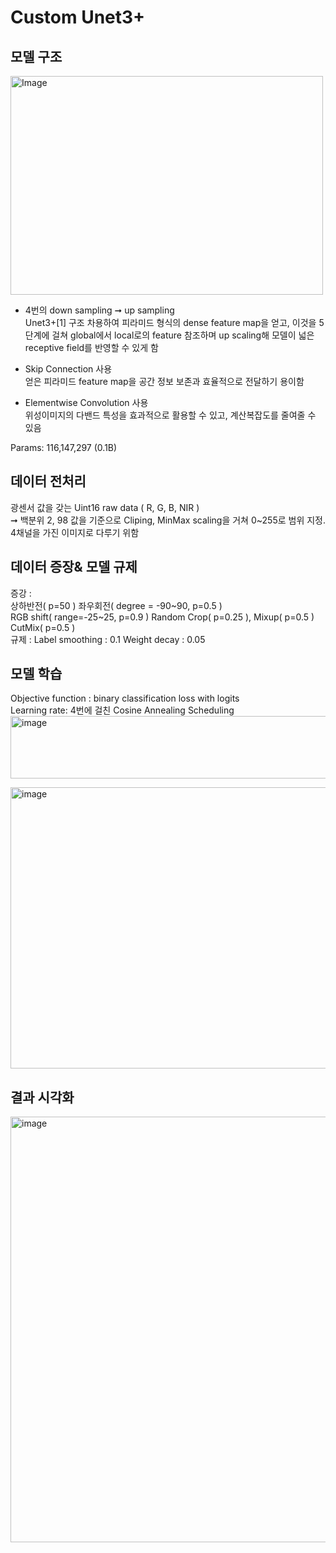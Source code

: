 # Custom Unet3+
## 모델 구조

<img width="500" height="350" alt="Image" src="https://github.com/user-attachments/assets/f667f3b0-6b20-4d91-9ee8-901f6e90f866" />  

- 4번의 down sampling ➞ up sampling  
   Unet3+[1] 구조 차용하여 피라미드 형식의 dense feature map을 얻고, 이것을 5단계에 걸쳐 global에서 local로의 feature 참조하며 up scaling해 모델이 넓은 receptive field를 반영할 수 있게 함

- Skip Connection 사용  
   얻은 피라미드 feature map을 공간 정보 보존과 효율적으로 전달하기 용이함

- Elementwise Convolution 사용  
   위성이미지의 다밴드 특성을 효과적으로 활용할 수 있고, 계산복잡도를 줄여줄 수 있음
      
 Params: 116,147,297 (0.1B)  
</div>

## 데이터 전처리
   광센서 값을 갖는 Uint16 raw data ( R, G, B, NIR )  
   ➞ 백분위 2, 98 값을 기준으로 Cliping, MinMax scaling을 거쳐 0~255로 범위 지정. 4채널을 가진 이미지로 다루기 위함  
   
## 데이터 증장& 모델 규제
  증강 :  
     상하반전( p=50 )
     좌우회전( degree = \-90~90, p=0.5 )  
     RGB shift( range=\-25~25, p=0.9 )
     Random Crop( p=0.25 ), Mixup( p=0.5 )
     CutMix( p=0.5 )  
  규제 : 
      Label smoothing : 0.1 
      Weight decay : 0.05
## 모델 학습
Objective function : binary classification loss with logits  
Learning rate: 4번에 걸친 Cosine Annealing Scheduling  
<img width="521" height="100" alt="image" src="https://github.com/user-attachments/assets/46b89fae-8b2a-48e6-ba20-1ff44124108d" />

<img width="1000" height="450" alt="image" src="https://github.com/user-attachments/assets/d6d496e5-b6b5-4baf-b7f9-b4e7bb053ab7" />

## 결과 시각화
<img width="1956" height="681" alt="image" src="https://github.com/user-attachments/assets/079d9192-d75b-4de3-a0be-9b8be2e32d75" />

